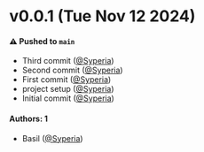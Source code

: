 # v0.0.1 (Tue Nov 12 2024)

#### ⚠️ Pushed to `main`

- Third commit ([@Syperia](https://github.com/Syperia))
- Second commit ([@Syperia](https://github.com/Syperia))
- First commit ([@Syperia](https://github.com/Syperia))
- project setup ([@Syperia](https://github.com/Syperia))
- Initial commit ([@Syperia](https://github.com/Syperia))

#### Authors: 1

- Basil ([@Syperia](https://github.com/Syperia))
